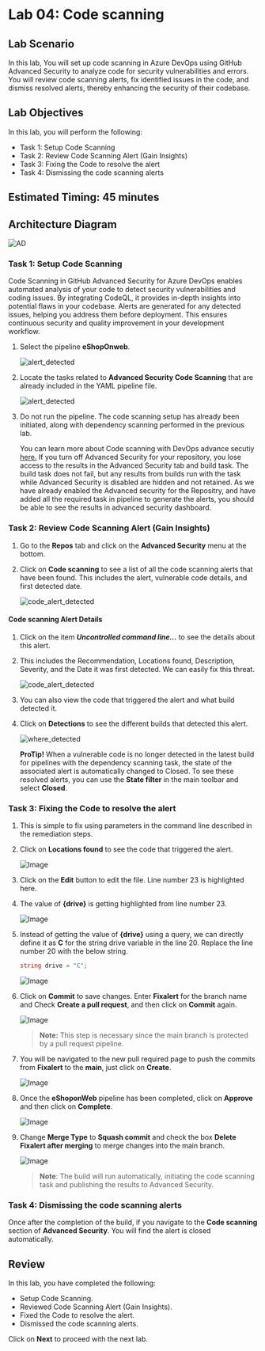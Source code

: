 # Lab 04: Code scanning

## Lab Scenario

In this lab, You will set up code scanning in Azure DevOps using GitHub Advanced Security to analyze code for security vulnerabilities and errors. You will review code scanning alerts, fix identified issues in the code, and dismiss resolved alerts, thereby enhancing the security of their codebase.

## Lab Objectives

In this lab, you will perform the following:

- Task 1: Setup Code Scanning
- Task 2: Review Code Scanning Alert (Gain Insights)
- Task 3: Fixing the Code to resolve the alert
- Task 4: Dismissing the code scanning alerts 

## Estimated Timing: 45 minutes

## Architecture Diagram

  ![AD](media/ard04.png)

### Task 1: Setup Code Scanning

Code Scanning in GitHub Advanced Security for Azure DevOps enables automated analysis of your code to detect security vulnerabilities and coding issues. By integrating CodeQL, it provides in-depth insights into potential flaws in your codebase. Alerts are generated for any detected issues, helping you address them before deployment. This ensures continuous security and quality improvement in your development workflow.

1. Select the pipeline **eShopOnweb**.

   ![alert_detected](media/advlab33.png)

1. Locate the tasks related to **Advanced Security Code Scanning** that are already included in the YAML pipeline file.

   ![alert_detected](media/codeqlsasdvasd.png)
 
1. Do not run the pipeline. The code scanning setup has already been initiated, along with dependency scanning performed in the previous lab.

   You can learn more about Code scanning with DevOps advance secutiy [here.](https://learn.microsoft.com/en-us/azure/devops/repos/security/github-advanced-security-code-scanning?view=azure-devops)
   If you turn off Advanced Security for your repository, you lose access to the results in the Advanced Security tab and build task. The build task does not fail, but any results from builds run with the task while Advanced Security is disabled are hidden and not retained. As we have already enabled the Advanced security for the Repositry, and have added all the required task in pipeline to generate the alerts, you should be able to see the results in advanced security dashboard.

### Task 2: Review Code Scanning Alert (Gain Insights)

1. Go to the **Repos** tab and click on the **Advanced Security** menu at the bottom.

1. Click on **Code scanning** to see a list of all the code scanning alerts that have been found. This includes the alert, vulnerable code details, and first detected date.

    ![code_alert_detected](media/codesnglaetrsd.png)

#### Code scanning Alert Details

1. Click on the item ***Uncontrolled command line...*** to see the details about this alert.

1. This includes the Recommendation, Locations found, Description, Severity, and the Date it was first detected. We can easily fix this threat. 

   ![code_alert_detected](media/nls7.png)

1. You can also view the code that triggered the alert and what build detected it.
   
1. Click on **Detections** to see the different builds that detected this alert.

   ![where_detected](media/nls81.png)

    **ProTip!** When a vulnerable code is no longer detected in the latest build for pipelines with the dependency scanning task, the state of the associated alert is automatically changed to Closed. To see these resolved alerts, you can use the **State filter** in the main toolbar and select **Closed**.

### Task 3: Fixing the Code to resolve the alert

1. This is simple to fix using parameters in the command line described in the remediation steps.

1. Click on **Locations found** to see the code that triggered the alert.

   ![Image](media/advlab4n6.png)

1. Click on the **Edit** button to edit the file. Line number 23 is highlighted here. 

1. The value of __{drive}__ is getting highlighted from line number 23.

    ![Image](media/nls9.png)

1. Instead of getting the value of 
__{drive}__ using a query, we can directly define it as __C__ for the string drive variable in the line 20. Replace the line number 20 with the below string.
    ```C#
    string drive = "C";
    ```

    ![Image](media/nls11.png)

1. Click on **Commit** to save changes. Enter **Fixalert** for the branch name and Check **Create a pull request**, and then click on **Commit** again.

    ![Image](media/fixalertsdsfsdf.png)

    > **Note:** This step is necessary since the main branch is protected by a pull request pipeline.

1. You will be navigated to the new pull required page to push the commits from **Fixalert** to the **main**, just click on **Create**.

    ![Image](media/crtpsddsfbnjsdf.png)

1. Once the **eShoponWeb** pipeline has been completed, click on **Approve** and then click on **Complete**.

    ![Image](media/mls4.png)

1. Change **Merge Type** to **Squash commit** and check the box **Delete Fixalert after merging** to merge changes into the main branch.

    ![Image](media/mls5.png)

    > **Note**: The build will run automatically, initiating the code scanning task and publishing the results to Advanced Security.



### Task 4: Dismissing the code scanning alerts 

Once after the completion of the build, if you navigate to the __Code scanning__ section of __Advanced Security__. You will find the alert is closed automatically.

## Review
In this lab, you have completed the following:

- Setup Code Scanning.
- Reviewed Code Scanning Alert (Gain Insights).
- Fixed the Code to resolve the alert.
- Dismissed the code scanning alerts. 

Click on **Next** to proceed with the next lab.
